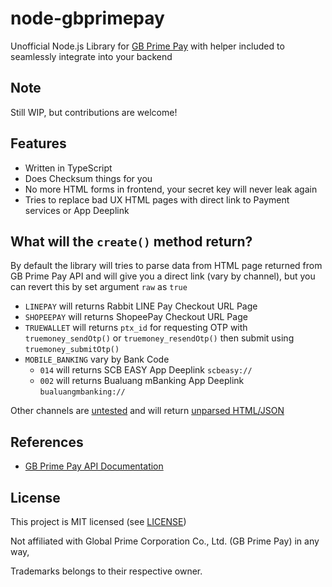 # node-gbprimepay
Unofficial Node.js Library for [GB Prime Pay](https://www.gbprimepay.com/) with helper included to seamlessly integrate into your backend

## Note
Still WIP, but contributions are welcome!

## Features
- Written in TypeScript
- Does Checksum things for you
- No more HTML forms in frontend, your secret key will never leak again
- Tries to replace bad UX HTML pages with direct link to Payment services or App Deeplink

## What will the `create()` method return?
By default the library will tries to parse data from HTML page returned from GB Prime Pay API and will give you a direct link (vary by channel), but you can revert this by set argument `raw` as `true`

- `LINEPAY` will returns Rabbit LINE Pay Checkout URL Page
- `SHOPEEPAY` will returns ShopeePay Checkout URL Page
- `TRUEWALLET` will returns `ptx_id` for requesting OTP with `truemoney_sendOtp()` or `truemoney_resendOtp()` then submit using `truemoney_submitOtp()`
- `MOBILE_BANKING` vary by Bank Code
  - `014` will returns SCB EASY App Deeplink `scbeasy://`
  - `002` will returns Bualuang mBanking App Deeplink `bualuangmbanking://`

Other channels are <ins>untested</ins> and will return <ins>unparsed HTML/JSON</ins>

## References
- [GB Prime Pay API Documentation](https://doc.gbprimepay.com/)

## License
This project is MIT licensed (see [LICENSE](LICENSE))

Not affiliated with Global Prime Corporation Co., Ltd. (GB Prime Pay) in any way, 

Trademarks belongs to their respective owner.
